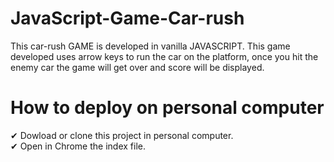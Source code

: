 # JavaScript-Game-Car-rush
This car-rush GAME is developed in vanilla JAVASCRIPT. This game developed uses arrow keys to run the car on the platform, once you hit the enemy car the game will get over and score will be displayed.

# How to deploy on personal computer
 ✔ Dowload or clone this project in personal computer.<br>
 ✔ Open in Chrome the index file.  
